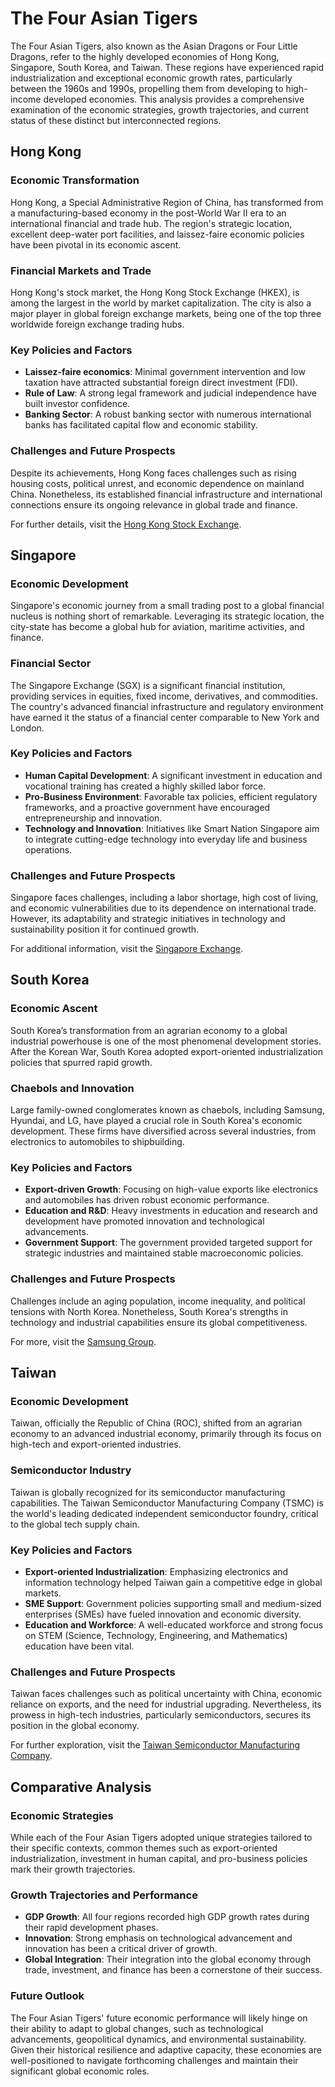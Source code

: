 # The Four Asian Tigers

The Four Asian Tigers, also known as the Asian Dragons or Four Little Dragons, refer to the highly developed economies of Hong Kong, Singapore, South Korea, and Taiwan. These regions have experienced rapid industrialization and exceptional economic growth rates, particularly between the 1960s and 1990s, propelling them from developing to high-income developed economies. This analysis provides a comprehensive examination of the economic strategies, growth trajectories, and current status of these distinct but interconnected regions.

## Hong Kong

### Economic Transformation

Hong Kong, a Special Administrative Region of China, has transformed from a manufacturing-based economy in the post-World War II era to an international financial and trade hub. The region's strategic location, excellent deep-water port facilities, and laissez-faire economic policies have been pivotal in its economic ascent.

### Financial Markets and Trade

Hong Kong's stock market, the Hong Kong Stock Exchange (HKEX), is among the largest in the world by market capitalization. The city is also a major player in global foreign exchange markets, being one of the top three worldwide foreign exchange trading hubs.

### Key Policies and Factors

- **Laissez-faire economics**: Minimal government intervention and low taxation have attracted substantial foreign direct investment (FDI).
- **Rule of Law**: A strong legal framework and judicial independence have built investor confidence.
- **Banking Sector**: A robust banking sector with numerous international banks has facilitated capital flow and economic stability.

### Challenges and Future Prospects

Despite its achievements, Hong Kong faces challenges such as rising housing costs, political unrest, and economic dependence on mainland China. Nonetheless, its established financial infrastructure and international connections ensure its ongoing relevance in global trade and finance.

For further details, visit the [Hong Kong Stock Exchange](https://www.hkex.com.hk).

## Singapore

### Economic Development

Singapore's economic journey from a small trading post to a global financial nucleus is nothing short of remarkable. Leveraging its strategic location, the city-state has become a global hub for aviation, maritime activities, and finance.

### Financial Sector

The Singapore Exchange (SGX) is a significant financial institution, providing services in equities, fixed income, derivatives, and commodities. The country's advanced financial infrastructure and regulatory environment have earned it the status of a financial center comparable to New York and London.

### Key Policies and Factors

- **Human Capital Development**: A significant investment in education and vocational training has created a highly skilled labor force.
- **Pro-Business Environment**: Favorable tax policies, efficient regulatory frameworks, and a proactive government have encouraged entrepreneurship and innovation.
- **Technology and Innovation**: Initiatives like Smart Nation Singapore aim to integrate cutting-edge technology into everyday life and business operations.

### Challenges and Future Prospects

Singapore faces challenges, including a labor shortage, high cost of living, and economic vulnerabilities due to its dependence on international trade. However, its adaptability and strategic initiatives in technology and sustainability position it for continued growth.

For additional information, visit the [Singapore Exchange](https://www.sgx.com).

## South Korea

### Economic Ascent

South Korea’s transformation from an agrarian economy to a global industrial powerhouse is one of the most phenomenal development stories. After the Korean War, South Korea adopted export-oriented industrialization policies that spurred rapid growth.

### Chaebols and Innovation

Large family-owned conglomerates known as chaebols, including Samsung, Hyundai, and LG, have played a crucial role in South Korea's economic development. These firms have diversified across several industries, from electronics to automobiles to shipbuilding.

### Key Policies and Factors

- **Export-driven Growth**: Focusing on high-value exports like electronics and automobiles has driven robust economic performance.
- **Education and R&D**: Heavy investments in education and research and development have promoted innovation and technological advancements.
- **Government Support**: The government provided targeted support for strategic industries and maintained stable macroeconomic policies.

### Challenges and Future Prospects

Challenges include an aging population, income inequality, and political tensions with North Korea. Nonetheless, South Korea's strengths in technology and industrial capabilities ensure its global competitiveness.

For more, visit the [Samsung Group](https://www.samsung.com).

## Taiwan

### Economic Development

Taiwan, officially the Republic of China (ROC), shifted from an agrarian economy to an advanced industrial economy, primarily through its focus on high-tech and export-oriented industries.

### Semiconductor Industry

Taiwan is globally recognized for its semiconductor manufacturing capabilities. The Taiwan Semiconductor Manufacturing Company (TSMC) is the world's leading dedicated independent semiconductor foundry, critical to the global tech supply chain.

### Key Policies and Factors

- **Export-oriented Industrialization**: Emphasizing electronics and information technology helped Taiwan gain a competitive edge in global markets.
- **SME Support**: Government policies supporting small and medium-sized enterprises (SMEs) have fueled innovation and economic diversity.
- **Education and Workforce**: A well-educated workforce and strong focus on STEM (Science, Technology, Engineering, and Mathematics) education have been vital.

### Challenges and Future Prospects

Taiwan faces challenges such as political uncertainty with China, economic reliance on exports, and the need for industrial upgrading. Nevertheless, its prowess in high-tech industries, particularly semiconductors, secures its position in the global economy.

For further exploration, visit the [Taiwan Semiconductor Manufacturing Company](https://www.tsmc.com).

## Comparative Analysis

### Economic Strategies

While each of the Four Asian Tigers adopted unique strategies tailored to their specific contexts, common themes such as export-oriented industrialization, investment in human capital, and pro-business policies mark their growth trajectories.

### Growth Trajectories and Performance

- **GDP Growth**: All four regions recorded high GDP growth rates during their rapid development phases.
- **Innovation**: Strong emphasis on technological advancement and innovation has been a critical driver of growth.
- **Global Integration**: Their integration into the global economy through trade, investment, and finance has been a cornerstone of their success.

### Future Outlook

The Four Asian Tigers' future economic performance will likely hinge on their ability to adapt to global changes, such as technological advancements, geopolitical dynamics, and environmental sustainability. Given their historical resilience and adaptive capacity, these economies are well-positioned to navigate forthcoming challenges and maintain their significant global economic roles.